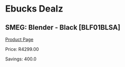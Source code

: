 
# Ebucks Dealz
## SMEG: Blender - Black [BLF01BLSA]
[Product Page](https://www.ebucks.com/web/shop/productSelected.do?prodId=360660140&catId=704987863)

Price: R4299.00

Savings: 400.0


	